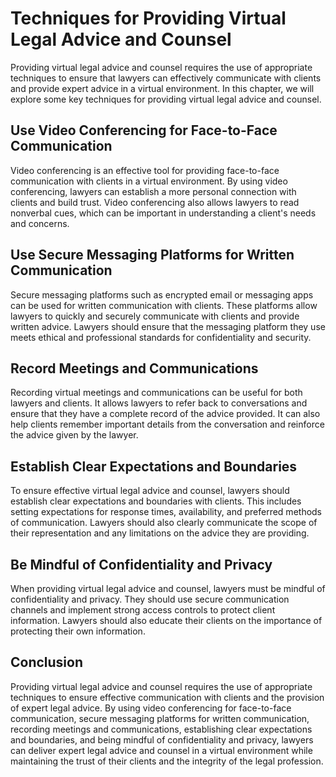 # Techniques for Providing Virtual Legal Advice and Counsel

Providing virtual legal advice and counsel requires the use of appropriate techniques to ensure that lawyers can effectively communicate with clients and provide expert advice in a virtual environment. In this chapter, we will explore some key techniques for providing virtual legal advice and counsel.

Use Video Conferencing for Face-to-Face Communication
-----------------------------------------------------

Video conferencing is an effective tool for providing face-to-face communication with clients in a virtual environment. By using video conferencing, lawyers can establish a more personal connection with clients and build trust. Video conferencing also allows lawyers to read nonverbal cues, which can be important in understanding a client's needs and concerns.

Use Secure Messaging Platforms for Written Communication
--------------------------------------------------------

Secure messaging platforms such as encrypted email or messaging apps can be used for written communication with clients. These platforms allow lawyers to quickly and securely communicate with clients and provide written advice. Lawyers should ensure that the messaging platform they use meets ethical and professional standards for confidentiality and security.

Record Meetings and Communications
----------------------------------

Recording virtual meetings and communications can be useful for both lawyers and clients. It allows lawyers to refer back to conversations and ensure that they have a complete record of the advice provided. It can also help clients remember important details from the conversation and reinforce the advice given by the lawyer.

Establish Clear Expectations and Boundaries
-------------------------------------------

To ensure effective virtual legal advice and counsel, lawyers should establish clear expectations and boundaries with clients. This includes setting expectations for response times, availability, and preferred methods of communication. Lawyers should also clearly communicate the scope of their representation and any limitations on the advice they are providing.

Be Mindful of Confidentiality and Privacy
-----------------------------------------

When providing virtual legal advice and counsel, lawyers must be mindful of confidentiality and privacy. They should use secure communication channels and implement strong access controls to protect client information. Lawyers should also educate their clients on the importance of protecting their own information.

Conclusion
----------

Providing virtual legal advice and counsel requires the use of appropriate techniques to ensure effective communication with clients and the provision of expert legal advice. By using video conferencing for face-to-face communication, secure messaging platforms for written communication, recording meetings and communications, establishing clear expectations and boundaries, and being mindful of confidentiality and privacy, lawyers can deliver expert legal advice and counsel in a virtual environment while maintaining the trust of their clients and the integrity of the legal profession.
